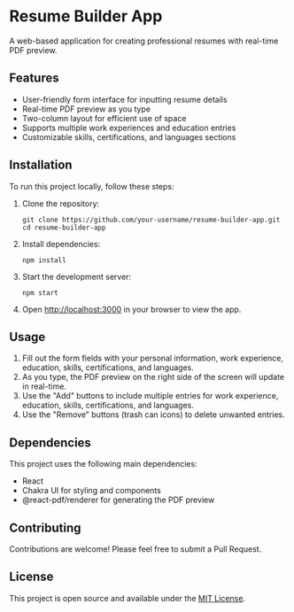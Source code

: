 # Resume Builder App

A web-based application for creating professional resumes with real-time PDF preview.

## Features

- User-friendly form interface for inputting resume details
- Real-time PDF preview as you type
- Two-column layout for efficient use of space
- Supports multiple work experiences and education entries
- Customizable skills, certifications, and languages sections

## Installation

To run this project locally, follow these steps:

1. Clone the repository:
   ```
   git clone https://github.com/your-username/resume-builder-app.git
   cd resume-builder-app
   ```

2. Install dependencies:
   ```
   npm install
   ```

3. Start the development server:
   ```
   npm start
   ```

4. Open [http://localhost:3000](http://localhost:3000) in your browser to view the app.

## Usage

1. Fill out the form fields with your personal information, work experience, education, skills, certifications, and languages.
2. As you type, the PDF preview on the right side of the screen will update in real-time.
3. Use the "Add" buttons to include multiple entries for work experience, education, skills, certifications, and languages.
4. Use the "Remove" buttons (trash can icons) to delete unwanted entries.

## Dependencies

This project uses the following main dependencies:

- React
- Chakra UI for styling and components
- @react-pdf/renderer for generating the PDF preview

## Contributing

Contributions are welcome! Please feel free to submit a Pull Request.

## License

This project is open source and available under the [MIT License](LICENSE).
